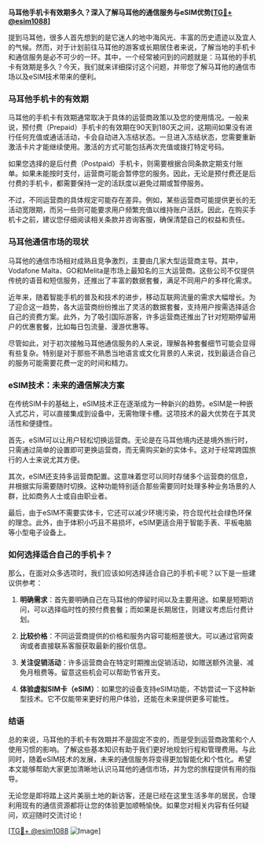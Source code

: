 **马耳他手机卡有效期多久？深入了解马耳他的通信服务与eSIM优势[[TG💪+ @esim1088](https://t.me/s/esim1088)]**

提到马耳他，很多人首先想到的是它迷人的地中海风光、丰富的历史遗迹以及宜人的气候。然而，对于计划前往马耳他的游客或长期居住者来说，了解当地的手机卡和通信服务是必不可少的一环。其中，一个经常被问到的问题就是：马耳他的手机卡有效期是多久？今天，我们就来详细探讨这个问题，并带您了解马耳他的通信市场以及eSIM技术带来的便利。

### 马耳他手机卡的有效期

马耳他的手机卡有效期通常取决于具体的运营商政策以及您的使用情况。一般来说，预付费（Prepaid）手机卡的有效期在90天到180天之间，这期间如果没有进行任何充值或通话活动，卡会自动进入冻结状态。一旦进入冻结状态，您需要重新激活卡片才能继续使用。激活的方式可能包括再次充值或拨打特定号码。

如果您选择的是后付费（Postpaid）手机卡，则需要根据合同条款定期支付账单。如果未能按时支付，运营商可能会暂停您的服务。因此，无论是预付费还是后付费的手机卡，都需要保持一定的活跃度以避免过期或暂停服务。

不过，不同运营商的具体规定可能存在差异。例如，某些运营商可能提供更长的无活动宽限期，而另一些则可能要求用户频繁充值以维持账户活跃。因此，在购买手机卡之前，建议您仔细阅读相关条款并咨询客服，确保清楚自己的权益和责任。

### 马耳他通信市场的现状

马耳他的通信市场相对成熟且竞争激烈，主要由几家大型运营商主导。其中，Vodafone Malta、GO和Melita是市场上最知名的三大运营商。这些公司不仅提供传统的语音和短信服务，还推出了丰富的数据套餐，满足不同用户的多样化需求。

近年来，随着智能手机的普及和技术的进步，移动互联网流量的需求大幅增长。为了迎合这一趋势，各大运营商纷纷推出了灵活的数据套餐，支持用户按需选择适合自己的资费方案。此外，为了吸引国际游客，许多运营商还推出了针对短期停留用户的优惠套餐，比如每日包流量、漫游优惠等。

尽管如此，对于初次接触马耳他通信服务的人来说，理解各种套餐细节可能会显得有些复杂。特别是对于那些不熟悉当地语言或文化背景的人来说，找到最适合自己的服务可能需要花费一定的时间和精力。

### eSIM技术：未来的通信解决方案

在传统SIM卡的基础上，eSIM技术正在逐渐成为一种新兴的趋势。eSIM是一种嵌入式芯片，可以直接集成到设备中，无需物理卡槽。这项技术的最大优势在于其灵活性和便捷性。

首先，eSIM可以让用户轻松切换运营商。无论是在马耳他境内还是境外旅行时，只需通过简单的设置即可更换运营商，而无需购买新的实体卡。这对于经常跨国旅行的人士来说尤其方便。

其次，eSIM还支持多运营商配置。这意味着您可以同时存储多个运营商的信息，并根据实际需要随时切换。这种功能特别适合那些需要同时处理多种业务场景的人群，比如商务人士或自由职业者。

最后，由于eSIM不需要实体卡，它还可以减少环境污染，符合现代社会绿色环保的理念。此外，由于体积小巧且不易损坏，eSIM更适合用于智能手表、平板电脑等小型电子设备上。

### 如何选择适合自己的手机卡？

那么，在面对众多选项时，我们应该如何选择适合自己的手机卡呢？以下是一些建议供参考：

1. **明确需求**：首先要明确自己在马耳他的停留时间以及主要用途。如果是短期访问，可以选择临时性的预付费套餐；而如果是长期居住，则建议考虑后付费计划。

2. **比较价格**：不同运营商提供的价格和服务内容可能相差很大。可以通过官网查询或者直接联系客服获取最新的报价信息。

3. **关注促销活动**：许多运营商会在特定时期推出促销活动，如赠送额外流量、减免月租费等。留意这些机会可以帮助节省开支。

4. **体验虚拟SIM卡（eSIM）**：如果您的设备支持eSIM功能，不妨尝试一下这种新型技术。它不仅能带来更好的用户体验，还能在未来提供更多可能性。

### 结语

总的来说，马耳他的手机卡有效期并不是固定不变的，而是受到运营商政策和个人使用习惯的影响。了解这些基本知识有助于我们更好地规划行程和管理费用。与此同时，随着eSIM技术的发展，未来的通信服务将变得更加智能化和个性化。希望本文能够帮助大家更加清晰地认识马耳他的通信市场，并为您的旅程提供有用的指导。

无论您是即将踏上这片美丽土地的新访客，还是已经在这里生活多年的居民，合理利用现有的通信资源都将让您的体验更加顺畅愉快。如果您对相关内容有任何疑问，欢迎随时交流讨论！

[[TG💪+ @esim1088](https://t.me/s/esim1088) ![Image](https://i.postimg.cc/4NQfJmqS/Snipaste-2025-05-13-00-14-12.png)]